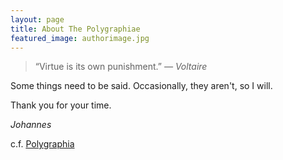 ```yaml
---
layout: page
title: About The Polygraphiae
featured_image: authorimage.jpg
---
```


> “Virtue is its own punishment.” <cite>— Voltaire</cite>

Some things need to be said.  Occasionally, they aren't, so I will.

Thank you for your time.

*Johannes*

c.f. [Polygraphia](https://en.wikipedia.org/wiki/Polygraphia_(book))
